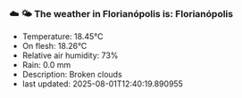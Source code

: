 ### ☁️ 🌤️  The weather in Florianópolis is: Florianópolis

- Temperature: 18.45°C
- On flesh: 18.26°C
- Relative air humidity: 73%
- Rain: 0.0 mm
- Description: Broken clouds
- last updated: 2025-08-01T12:40:19.890955
